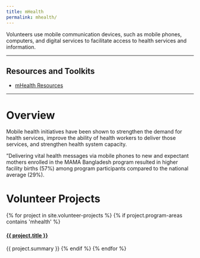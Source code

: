 ```yaml
---
title: mHealth
permalink: mhealth/
---
```


<p class="lead">Volunteers use mobile communication devices, such as mobile phones, computers, and digital services to facilitate access to health services and information.</p>



___



## Resources and Toolkits

- [mHealth Resources](/mhealth/resources/)

___



# Overview

Mobile health initiatives have been shown to strengthen the demand for health services, improve the ability of health workers to deliver those services, and strengthen health system capacity.

”Delivering vital health messages via mobile phones to new and expectant mothers enrolled in the MAMA Bangladesh program resulted in higher facility births (57%) among program participants compared to the national average (29%).



# Volunteer Projects

{% for project in site.volunteer-projects %}
{% if project.program-areas contains 'mhealth' %}
#### [{{ project.title }}]({{project.url}})
{{ project.summary }}
{% endif %}
{% endfor %}